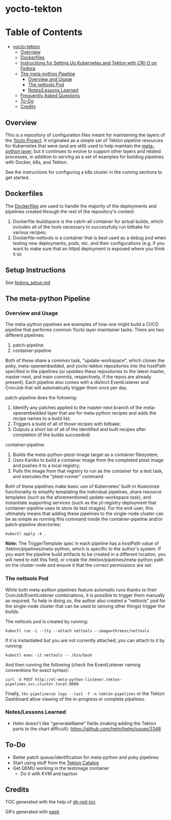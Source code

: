# yocto-tekton

Table of Contents
=================

* [yocto-tekton](#yocto-tekton)
   * [Overview](#overview)
   * [Dockerfiles](#dockerfiles)
   * [Instructions for Setting Up Kubernetes and Tekton with CRI-O on Fedora](#instructions-for-setting-up-kubernetes-and-tekton-with-cri-o-on-fedora)
   * [The meta-python Pipeline](#the-meta-python-pipeline)
      * [Overview and Usage](#overview-and-usage)
      * [The nettools Pod](#the-nettools-pod)
      * [Notes/Lessons Learned](#noteslessons-learned)
   * [Frequently Asked Questions](#frequently-asked-questions)
   * [To-Do](#to-do)
   * [Credits](#credits)

## Overview

This is a repository of configuration files meant for maintaining the
layers of the [Yocto Project](https://www.yoctoproject.org/). It
originated as a simple set of Tekton pipeline resources for Kubernetes
that were (and are still) used to help maintain the [meta-python
layer](https://layers.openembedded.org/layerindex/branch/master/layer/meta-python/),
but it continues to evolve to support other layers and related
processes, in addition to serving as a set of examples for building
pipelines with Docker, k8s, and Tekton.

See the instructions for configuring a k8s cluster in the coming sections 
to get started.

## Dockerfiles

The [Dockerfiles](Dockerfiles) are used to handle the majority of the 
deployments and pipelines created through the rest of the repository's 
content.

1. Dockerfile-buildspace is the catch-all container for actual builds,
   which includes all of the tools necessary to successfully run bitbake
   for various recipes;
2. Dockerfile-nettools is a container that is best used as a debug pod
   when testing new deployments, pods, etc. and their configurations
   (e.g. if you want to make sure that an httpd deployment is exposed
   where you think it is)

## Setup Instructions

See [fedora_setup.md](fedora_setup.md)

## The meta-python Pipeline

### Overview and Usage

The meta-python pipelines are examples of how one might build a CI/CD pipeline
that performs common Yocto layer maintainer tasks. There are two
different pipelines:

1. patch-pipeline
2. container-pipeline

Both of these share a common task, "update-workspace", which clones the poky, 
meta-openembedded, and yocto-tekton repositories into the hostPath specified in
the pipelines (or updates these repositories to the latest master, master-next, 
and main commits, respectively, if the repos are already present). Each
pipeline also comes with a distinct EventListener and CronJob that will
automatically trigger them once per day.

patch-pipeline does the following:
1. Identify any patches applied to the master-next branch of the
   meta-openembedded layer that are for meta-python recipes and adds the recipe
   names to a build list;
2. Triggers a build of all of those recipes with bitbake;
3. Outputs a short list of all of the identified and built recipes after
   completion (if the builds succeeded)

container-pipeline:
1. Builds the meta-python-ptest-image target as a container filesystem;
2. Uses Kaniko to build a container image from the completed ptest image and
   pushes it to a local registry;
3. Pulls the image from that registry to run as the container for a test task,
   and executes the "ptest-runner" command

Both of these pipelines make basic use of Kubernetes' built-in Kustomize
functionality to simplify templating the individual pipelines, share
resource templates (such as the aforementioned update-workspace task),
and instantiate supporting services (such as the yt-registry deployment
that container-pipeline uses to store its test images). For the
end-user, this ultimately means that adding these pipelines to the
single-node cluster can be as simple as running this command inside the
container-pipeline and/or patch-pipeline directories:

`kubectl apply -k .`

**Note:** The TriggerTemplate spec in each pipeline has a hostPath value of
/tekton/pipelines/meta-python, which is specific to the author's system. If 
you want the pipeline build artifacts to be created in a different location, 
you will need to edit this field, or create the /tekton/pipelines/meta-python 
path on the cluster node and ensure it that the correct permissions are set.

### The nettools Pod

While both meta-python pipelines feature automatic runs thanks to their
CronJob/EventListener combinations, it is possible to trigger them
manually as required. To help in doing so, the author also created a
"nettools" pod for the single-node cluster that can be used to (among
other things) trigger the builds.

The nettools pod is created by running:

`kubectl run -i --tty --attach nettools --image=threexc/nettools`

If it is instantiated but you are not currently attached, you can attach
to it by running:

`kubectl exec -it nettools -- /bin/bash`

And then running the following (check the EventListener naming
conventions for exact syntax):

`curl -X POST http://el-meta-python-listener.tekton-pipelines.svc.cluster.local:8080`

Finally, `tkn pipelinerun logs --last -f -n tekton-pipelines` or the
Tekton Dashboard allow viewing of the in-progress or complete pipelines.

### Notes/Lessons Learned

- Helm doesn't like "generateName" fields (making adding the Tekton
  parts to the chart difficult):
  https://github.com/helm/helm/issues/3348

## To-Do

- Better patch queue/identification for meta-python and poky pipelines
- Start using stuff from the [Tekton
  Catalog](https://github.com/tektoncd/catalog)
- Get QEMU working in the testimage container
  - Do it with KVM and tap/tun

## Credits

TOC generated with the help of
[gh-md-toc](https://github.com/ekalinin/github-markdown-toc)

GIFs generated with [peek](https://github.com/phw/peek)
